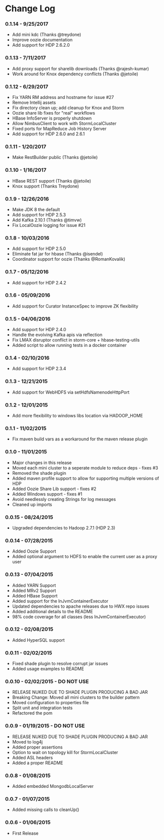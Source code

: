 Change Log
==========
### 0.1.14 - 9/25/2017
* Add mini kdc (Thanks @treydone)
* Improve oozie documentation
* Add support for HDP 2.6.2.0

### 0.1.13 - 7/11/2017
* Add proxy support for sharelib downloads (Thanks @rajesh-kumar)
* Work around for Knox dependency conflicts (Thanks @jetoile) 

### 0.1.12 - 6/29/2017
* Fix YARN RM address and hostname for issue #27
* Remove Intellij assets
* Fix directory clean up; add cleanup for Knox and Storm
* Oozie share lib fixes for "real" workflows
* HBase InfoServer is properly shutdown
* Allow NimbusClient to work with StormLocalCluster
* Fixed ports for MapReduce Job History Server
* Add support for HDP 2.6.0 and 2.6.1

### 0.1.11 - 1/20/2017
* Make RestBuilder public (Thanks @jetoile)

### 0.1.10 - 1/16/2017
* HBase REST support (Thanks @jetoile)
* Knox support (Thanks Treydone)

### 0.1.9 - 12/26/2016
* Make JDK 8 the default
* Add support for HDP 2.5.3
* Add Kafka 2.10.1 (Thanks @timvw)
* Fix LocalOozie logging for issue #21

### 0.1.8 - 10/03/2016
* Add support for HDP 2.5.0
* Eliminate fat jar for hbase (Thanks @isendel)
* Coordinator support for oozie (Thanks @RomanKovalik)

### 0.1.7 - 05/12/2016
* Add support for HDP 2.4.2

### 0.1.6 - 05/09/2016
* Add support for Curator InstanceSpec to improve ZK flexibility

### 0.1.5 - 04/06/2016
* Add support for HDP 2.4.0
* Handle the evolving Kafka apis via reflection
* Fix LMAX disruptor conflict in storm-core + hbase-testing-utils
* Added script to allow running tests in a docker container

### 0.1.4 - 02/10/2016
* Add support for HDP 2.3.4

### 0.1.3 - 12/21/2015
* Add support for WebHDFS via setHdfsNamenodeHttpPort

### 0.1.2 - 12/01/2015
* Add more flexibility to windows libs location via HADOOP_HOME

### 0.1.1 - 11/02/2015
* Fix maven build vars as a workaround for the maven release plugin

### 0.1.0 - 11/01/2015
* Major changes in this release
* Moved each mini cluster to a seperate module to reduce deps - fixes #3
* Removed the shade plugin
* Added maven profile support to allow for supporting multiple versions of HDP
* Added Oozie Share Lib support - fixes #2
* Added Windows support - fixes #1
* Avoid needlessly creating Strings for log messages
* Cleaned up imports

### 0.0.15 - 08/24/2015
* Upgraded dependencies to Hadoop 2.7.1 (HDP 2.3)

### 0.0.14 - 07/28/2015
* Added Oozie Support
* Added optional argument to HDFS to enable the current user as a proxy user

### 0.0.13 - 07/04/2015
* Added YARN Support
* Added MRv2 Support
* Added HBase Support
* Added support for the InJvmContainerExecutor
* Updated dependencies to apache releases due to HWX repo issues
* Added additional details to the README
* 98% code coverage for all classes (less InJvmContainerExecutor)

### 0.0.12 - 02/08/2015
* Added HyperSQL support

### 0.0.11 - 02/02/2015
* Fixed shade plugin to resolve corrupt jar issues
* Added usage examples to README

### 0.0.10 - 02/02/2015 - DO NOT USE
* RELEASE NUKED DUE TO SHADE PLUGIN PRODUCING A BAD JAR
* Breaking Change: Moved all mini clusters to the builder pattern
* Moved configuration to properties file
* Split unit and integration tests
* Refactored the pom

### 0.0.9 - 01/19/2015 - DO NOT USE
* RELEASE NUKED DUE TO SHADE PLUGIN PRODUCING A BAD JAR
* Moved to log4j
* Added proper assertions
* Option to wait on topology kill for StormLocalCluster
* Added ASL headers
* Added a proper README

### 0.0.8 - 01/08/2015
* Added embedded MongodbLocalServer

### 0.0.7 - 01/07/2015
* Added missing calls to cleanUp()

### 0.0.6 - 01/06/2015
* First Release
